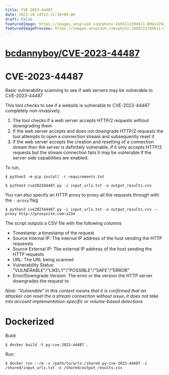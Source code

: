 ```yaml
---
title: CVE-2023-44487
date: 2023-10-14T12:15:18+08:00
draft: False
featuredImage: https://images.unsplash.com/photo-1695512294611-80be329e683b?ixid=M3w0NjAwMjJ8MHwxfHJhbmRvbXx8fHx8fHx8fDE2OTcyNTY4ODJ8&ixlib=rb-4.0.3
featuredImagePreview: https://images.unsplash.com/photo-1695512294611-80be329e683b?ixid=M3w0NjAwMjJ8MHwxfHJhbmRvbXx8fHx8fHx8fDE2OTcyNTY4ODJ8&ixlib=rb-4.0.3
---
```


# [bcdannyboy/CVE-2023-44487](https://github.com/bcdannyboy/CVE-2023-44487)

# CVE-2023-44487
Basic vulnerability scanning to see if web servers may be vulnerable to CVE-2023-44487

This tool checks to see if a website is vulnerable to CVE-2023-44487 completely non-invasively.

1. The tool checks if a web server accepts HTTP/2 requests without downgrading them
2. If the web server accepts and does not downgrade HTTP/2 requests the tool attempts to open a connection stream and subsequently reset it
3. If the web server accepts the creation and resetting of a connection stream then the server is definitely vulnerable, if it only accepts HTTP/2 requests but the stream connection fails it may be vulnerable if the server-side capabilities are enabled.

To run,

    $ python3 -m pip install -r requirements.txt

    $ python3 cve202344487.py -i input_urls.txt -o output_results.csv

You can also specify an HTTP proxy to proxy all the requests through with the `--proxy` flag

    $ python3 cve202344487.py -i input_urls.txt -o output_results.csv --proxy http://proxysite.com:1234

The script outputs a CSV file with the following columns

- Timestamp: a timestamp of the request
- Source Internal IP: The internal IP address of the host sending the HTTP requessts
- Source External IP: The external IP address of the host sending the HTTP requests
- URL: The URL being scanned
- Vulnerability Status: "VULNERABLE"/"LIKELY"/"POSSIBLE"/"SAFE"/"ERROR"
- Error/Downgrade Version: The error or the version the HTTP server downgrades the request to

*Note: "Vulnerable" in this context means that it is confirmed that an attacker can reset the a stream connection without issue, it does not take into account implementation-specific or volume-based detections*

# Dockerized

Build

    $ docker build -t py-cve-2023-44487 .

Run:

    $ docker run --rm -v /path/to/urls:/shared py-cve-2023-44487 -i /shared/input_urls.txt -o /shared/output_results.csv
